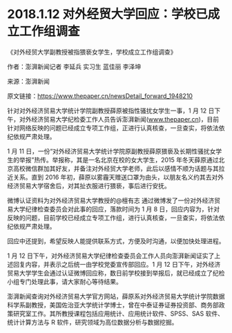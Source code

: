 # 2018.1.12 对外经贸大学回应：学校已成立工作组调查

《对外经贸大学副教授被指猥亵女学生，学校成立工作组调查》

作者：澎湃新闻记者 李延兵 实习生 蓝佳丽 李泽坤

来源：澎湃新闻

原文链接：https://www.thepaper.cn/newsDetail_forward_1948210

针对对外经济贸易大学统计学院副教授薛原被指性骚扰女学生一事，1 月 12 日下午，对外经济贸易大学纪检委工作人员告诉澎湃新闻(www.thepaper.cn)，目前针对网络反映的问题已经成立专项工作组，正进行认真核查，一旦查实，将依法依纪依规严肃处理。

1 月 11 日，一份“对外经济贸易大学统计学院原副教授薛原猥亵及长期性骚扰女学生的举报”热传。举报称，其是一名北京在校的女大学生，2015 年冬天薛原通过北京高校微信群加其好友，并备注对外经贸大学老师，此后以感情不顺为话题与其拉近关系。直到 2016 年初，薛原以雾霾天赠送口罩为由头，以朋友名义约其去对外经济贸易大学宿舍后，对其扯衣服进行猥亵，事后进行安抚。

微博认证资料为对外经济贸易大学教授的@檀有志 通过微博发了一份对外经济贸易大学纪律检查委员会对此事的回应，落款时间为 1 月 8 日，回应内容为，针对反映的问题，目前学校已经成立专项工作组，进行认真核查，一旦查实，将依法依纪依规严肃处理。

回应中还提到，希望反映人能提供联系方式，方便及时沟通，以便加快处理进程。

1 月 12 日下午，对外经济贸易大学纪律检查委员会工作人员向澎湃新闻证实了上述回复内容，并表示之后统一由学校党委宣传部回应。1 月 12 日下午，对外经济贸易大学学生会通过认证微博回应称，数日前学校接到举报后，就已经成立了纪检小组专门处理此事，请大家耐心等待结果。

澎湃新闻查询对外经济贸易大学官方网站，薛原系对外经济贸易大学统计学院数据科学系副教授，美国佐治亚大学统计学博士，曾在中泰证券证券投资部、商务部政策研究室工作。其所教授课程包括应用统计、应用统计软件、SPSS、SAS 软件、统计计算方法与 R 软件，研究领域为高位数据分析与数据挖掘。